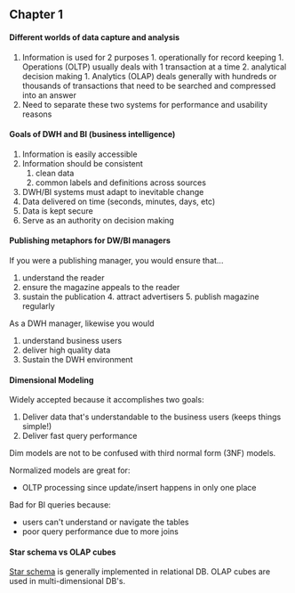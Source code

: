 ## Chapter 1

#### Different worlds of data capture and analysis
1. Information is used for 2 purposes
		1. operationally for record keeping
			 1. Operations (OLTP) usually deals with 1 transaction at a time 
		2. analytical decision making
			 1.  Analytics (OLAP) deals generally with hundreds or thousands of transactions that need to be searched and compressed into an answer
3.  Need to separate these two systems for performance and usability reasons

#### Goals of DWH and BI (business intelligence)
1.  Information is easily accessible
2. Information should be consistent
	 1. clean data
	 2. common labels and definitions across sources
3.  DWH/BI systems must adapt to inevitable change
4.  Data delivered on time (seconds, minutes, days, etc)
5.  Data is kept secure
6. Serve as an authority on decision making

#### Publishing metaphors for DW/BI managers
If you were a publishing manager, you would ensure that...
1.  understand the reader
2.  ensure the magazine appeals to the reader
3.  sustain the publication
	4.  attract advertisers
	5.  publish magazine regularly

As a DWH manager, likewise you would
1. understand business users
2. deliver high quality data
3. Sustain the DWH environment


#### Dimensional Modeling
Widely accepted because it accomplishes two goals:
1. Deliver data that's understandable to the business users (keeps things simple!)
2. Deliver fast query performance

Dim models are not to be confused with third normal form (3NF) models.

Normalized models are great for:
- OLTP processing since update/insert happens in only one place

Bad for BI queries because:
-   users can't understand or navigate the tables
-  poor query performance due to more joins


#### Star schema vs OLAP cubes
[Star schema](https://docs.microsoft.com/en-us/power-bi/guidance/star-schema) is generally implemented in relational DB.
OLAP cubes are used in multi-dimensional DB's.


	

